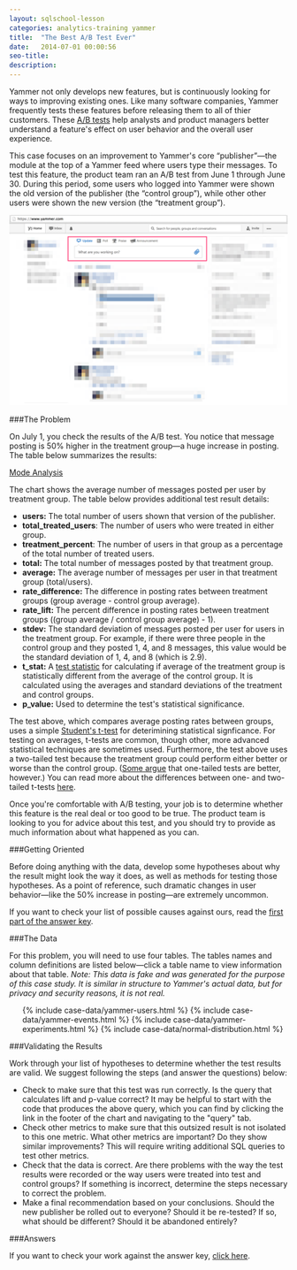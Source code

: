 ```yaml
---
layout: sqlschool-lesson
categories: analytics-training yammer
title:  "The Best A/B Test Ever"
date:   2014-07-01 00:00:56
seo-title: 
description: 
---
```


Yammer not only develops new features, but is continuously looking for ways to improving existing ones. Like many software companies, Yammer frequently tests these features before releasing them to all of thier customers. These [A/B tests](http://en.wikipedia.org/wiki/A/B_testing) help analysts and product managers better understand a feature's effect on user behavior and the overall user experience.

This case focuses on an improvement to Yammer's core “publisher”&mdash;the module at the top of a Yammer feed where users type their messages. To test this feature, the product team ran an A/B test from June 1 through June 30. During this period, some users who logged into Yammer were shown the old version of the publisher (the “control group”), while other other users were shown the new version (the “treatment group”). 

<a href="/images/cases/yammer-publisher.png" class="with-caption image-link" title="Yammer's publisher">
  <img src="/images/cases/yammer-publisher.png" />  
</a>

###The Problem

On July 1, you check the results of the A/B test. You notice that message posting is 50% higher in the treatment group&mdash;a huge increase in posting. The table below summarizes the results:

<a href="https://modeanalytics.com/benn/reports/4194f44b1866/runs/dfb63bac58ab/embed" class="mode-embed">Mode Analysis</a><script src="https://modeanalytics.com/embed/embed.js"></script>

The chart shows the average number of messages posted per user by treatment group. The table below provides additional test result details:

* **users:** The total number of users shown that version of the publisher.
* **total\_treated\_users**: The number of users who were treated in either group.
* **treatment_percent**: The number of users in that group as a percentage of the total number of treated users.
* **total:** The total number of messages posted by that treatment group.
* **average:** The average number of messages per user in that treatment group (total/users).
* **rate_difference:** The difference in posting rates between treatment groups (group average - control group average).
* **rate_lift:** The percent difference in posting rates between treatment groups ((group average / control group average) - 1).
* **stdev:** The standard deviation of messages posted per user for users in the treatment group. For example, if there were three people in the control group and they posted 1, 4, and 8 messages, this value would be the standard deviation of 1, 4, and 8 (which is 2.9).
* **t_stat:** A [test statistic](http://en.wikipedia.org/wiki/Student's_t-test) for calculating if average of the treatment group is statistically different from the average of the control group. It is calculated using the averages and standard deviations of the treatment and control groups.
* **p_value:** Used to determine the test's statistical significance.

The test above, which compares average posting rates between groups, uses a simple [Student's t-test](http://en.wikipedia.org/wiki/Student's_t-test) for deterimining statistical signficance. For testing on averages, t-tests are common, though other, more advanced statistical techniques are sometimes used. Furthermore, the test above uses a two-tailed test because the treatment group could perform either better or worse than the control group. ([Some argue](https://help.optimizely.com/hc/en-us/articles/200133789-How-long-to-run-a-test#calculating_significance) that one-tailed tests are better, however.) You can read more about the differences between one- and two-tailed t-tests [here](http://www.ats.ucla.edu/stat/mult_pkg/faq/general/tail_tests.htm).

Once you're comfortable with A/B testing, your job is to determine whether this feature is the real deal or too good to be true. The product team is looking to you for advice about this test, and you should try to provide as much information about what happened as you can.

###Getting Oriented

Before doing anything with the data, develop some hypotheses about why the result might look the way it does, as well as methods for testing those hypotheses. As a point of reference, such dramatic changes in user behavior&mdash;like the 50% increase in posting&mdash;are extremely uncommon.

If you want to check your list of possible causes against ours, read the [first part of the answer key](answers/best-ab-test-ever-answers.html).

###The Data

For this problem, you will need to use four tables. The tables names and column definitions are listed below&mdash;click a table name to view information about that table. *Note: This data is fake and was generated for the purpose of this case study. It is similar in structure to Yammer's actual data, but for privacy and security reasons, it is not real.*

<div class="accordion">
  <ul>
    {% include case-data/yammer-users.html %}
    {% include case-data/yammer-events.html %}
    {% include case-data/yammer-experiments.html %}
    {% include case-data/normal-distribution.html %}
  </ul>
</div>

###Validating the Results

Work through your list of hypotheses to determine whether the test results are valid. We suggest following the steps (and answer the questions) below:

* Check to make sure that this test was run correctly. Is the query that calculates lift and p-value correct? It may be helpful to start with the code that produces the above query, which you can find by clicking the link in the footer of the chart and navigating to the "query" tab.
* Check other metrics to make sure that this outsized result is not isolated to this one metric. What other metrics are important? Do they show similar improvements? This will require writing additional SQL queries to test other metrics.
* Check that the data is correct. Are there problems with the way the test results were recorded or the way users were treated into test and control groups? If something is incorrect, determine the steps necessary to correct the problem.
* Make a final recommendation based on your conclusions. Should the new publisher be rolled out to everyone? Should it be re-tested? If so, what should be different? Should it be abandoned entirely?

###Answers

If you want to check your work against the answer key, [click here](answers/best-ab-test-ever-answers.html#solution).